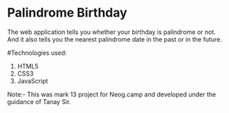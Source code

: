 # Palindrome Birthday
The web application tells you whether your birthday is palindrome or not. And it also tells you the nearest palindrome date in the past or in the future.

#Technologies used:
1. HTML5
2. CSS3
3. JavaScript

Note:- This was mark 13 project for Neog.camp and developed under the guidance of Tanay Sir.